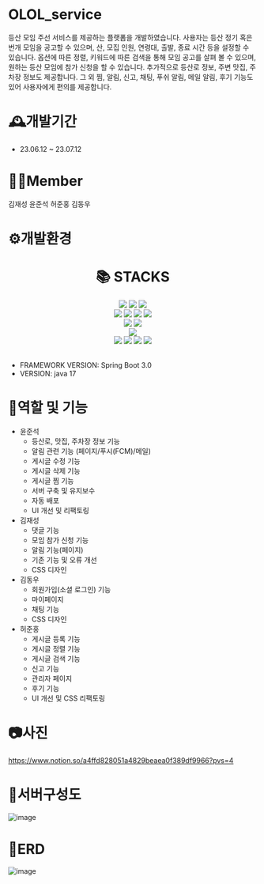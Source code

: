 # OLOL_service
등산 모임 주선 서비스를 제공하는 플랫폼을 개발하였습니다.
사용자는 등산 정기 혹은 번개 모임을 공고할 수 있으며, 산, 모집 인원, 연령대, 출발, 종료 시간 등을 설정할 수 있습니다.
옵션에 따른 정렬, 키워드에 따른 검색을 통해 모임 공고를 살펴 볼 수 있으며, 원하는 등산 모임에 참가 신청을 할 수 있습니다. 
추가적으로 등산로 정보, 주변 맛집, 주차장 정보도 제공합니다.
그 외 찜, 알림, 신고, 채팅, 푸쉬 알림, 메일 알림, 후기 기능도 있어 사용자에게 편의를 제공합니다.
# 🕰️개발기간
- 23.06.12 ~ 23.07.12
# 🧑‍💻Member
김재성
윤준석
허준홍
김동우
# ⚙️개발환경
<div align=center><h1>📚 STACKS</h1></div>

<div align=center> 
  <div align=center> 
  <img src="https://img.shields.io/badge/java-007396?style=for-the-badge&logo=java&logoColor=white">
  <img src="https://img.shields.io/badge/JPA-3FCF8E?style=for-the-badge&logo=dataBricks&logoColor=black">
  <img src="https://img.shields.io/badge/springboot-6DB33F?style=for-the-badge&logo=springboot&logoColor=white"> 
  <br>
  <img src="https://img.shields.io/badge/react-61DAFB?style=for-the-badge&logo=react&logoColor=black">   
  <img src="https://img.shields.io/badge/html5-E34F26?style=for-the-badge&logo=html5&logoColor=white"> 
  <img src="https://img.shields.io/badge/css-1572B6?style=for-the-badge&logo=css3&logoColor=white"> 
  <img src="https://img.shields.io/badge/javascript-F7DF1E?style=for-the-badge&logo=javascript&logoColor=black">
  <br>
  <img src="https://img.shields.io/badge/mysql-4479A1?style=for-the-badge&logo=mysql&logoColor=white"> 
  <img src="https://img.shields.io/badge/h2-4479A1?style=for-the-badge&logo=h2&logoColor=white"> 
  <br>
  <img src="https://img.shields.io/badge/amazonaws-232F3E?style=for-the-badge&logo=amazonaws&logoColor=white">
  <br>
  
  <img src="https://img.shields.io/badge/github-181717?style=for-the-badge&logo=github&logoColor=white">
  <img src="https://img.shields.io/badge/git-F05032?style=for-the-badge&logo=git&logoColor=white">
  <img src="https://img.shields.io/badge/slack-4A154B?style=for-the-badge&logo=slack&logoColor=white">
  <img src="https://img.shields.io/badge/postman-FF6C37?style=for-the-badge&logo=postman&logoColor=white">
  <br>
</div>
  <br>
</div>

- FRAMEWORK VERSION: Spring Boot 3.0
- VERSION: java 17

# 📌역할 및 기능
- 윤준석
  - 등산로, 맛집, 주차장 정보 기능
  - 알림 관련 기능 (페이지/푸시(FCM)/메일)
  - 게시글 수정 기능
  - 게시글 삭제 기능
  - 게시글 찜 기능
  - 서버 구축 및 유지보수
  - 자동 배포
  - UI 개선 및 리팩토링
- 김재성
  - 댓글 기능
  - 모임 참가 신청 기능
  - 알림 기능(페이지)
  - 기존 기능 및 오류 개선
  - CSS 디자인
- 김동우
  - 회원가입(소셜 로그인) 기능
  - 마이페이지
  - 채팅 기능
  - CSS 디자인
- 허준홍
  - 게시글 등록 기능
  - 게시글 정렬 기능
  - 게시글 검색 기능
  - 신고 기능
  - 관리자 페이지
  - 후기 기능
  - UI 개선 및 CSS 리팩토링

# 📷사진 
https://www.notion.so/a4ffd828051a4829beaea0f389df9966?pvs=4

# 📝서버구성도 
![image](https://github.com/JShistory/OLOL_service/assets/98608723/c6890b83-6a65-45f0-be6a-43229c1df072)
# 📁ERD
![image](https://github.com/JShistory/OLOL_service/assets/98608723/0bebb8ec-5d2b-47cd-aae0-b396f608e0d5)






